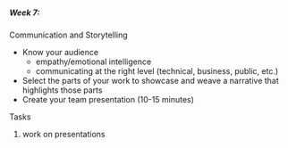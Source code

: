 ##### Week 7: 
Communication and Storytelling
- Know your audience
    * empathy/emotional intelligence
    * communicating at the right level (technical, business, public, etc.)
- Select the parts of your work to showcase and weave a narrative that highlights those parts
- Create your team presentation (10-15 minutes)

Tasks
1. work on presentations